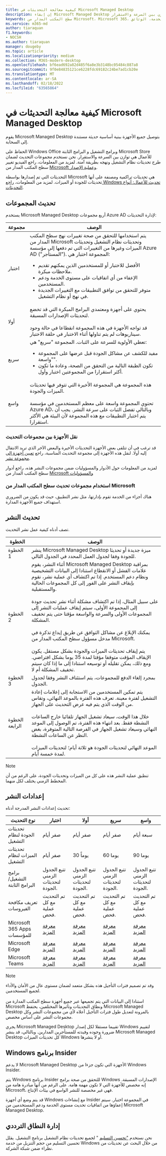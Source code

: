 ```yaml
---
title: كيفية معالجة التحديثات في Microsoft Managed Desktop
description: إن إبقاء Microsoft Managed Desktop مواكبا للميزات هو توازن بين السرعة والاستقرار.
keywords: سطح المكتب المدار من Microsoft، Microsoft 365، الخدمة، الوثائق
ms.service: m365-md
author: tiaraquan
f1.keywords:
- NOCSH
ms.author: tiaraquan
manager: dougeby
ms.topic: article
ms.localizationpriority: medium
ms.collection: M365-modern-desktop
ms.openlocfilehash: bf6ead692a82d485f6a8e3b3148bc05484c887a8
ms.sourcegitcommit: 9f0e84835121ce6228fdc69182c24be7ad1cb20e
ms.translationtype: MT
ms.contentlocale: ar-SA
ms.lasthandoff: 02/18/2022
ms.locfileid: "63565864"
---
```

# <a name="how-updates-are-handled-in-microsoft-managed-desktop"></a>كيفية معالجة التحديثات في Microsoft Managed Desktop

<!--This topic is the target for a "Learn more" link in the Admin Portal (aka.ms/update-rings); do not delete.-->

<!--Update management -->

يقوم Microsoft Managed Desktop بتوصيل جميع الأجهزة ببنية أساسية حديثة مستندة إلى السحابة.

الحفاظ على Windows Office وبرامج التشغيل و البرامج الثابتة Microsoft Store للأعمال هي توازن بين السرعة والاستقرار. نحن نستخدم مجموعات التحديث لضمان طرح تحديثات نظام التشغيل ونهجه بطريقة آمنة. لمزيد من المعلومات، راجع الفيديو تغيير سطح المكتب المدار من [Microsoft وعملية الإصدار](https://www.microsoft.com/videoplayer/embed/RE4mWqP).

التحديثات التي تم إصدارها بواسطة Microsoft هي تحديثات تراكمية ومصنفة على أنها تحديثات للجودة أو الميزات. لمزيد من المعلومات، [راجع Windows تحديث للأعمال: أنواع التحديثات](/windows/deployment/update/waas-manage-updates-wufb#update-types).

## <a name="update-groups"></a>تحديث المجموعات

يستخدم Microsoft Managed Desktop أربع مجموعات Azure AD لإدارة التحديثات:

| مجموعة | الوصف |
| ------ | ------ |
| اختبار | يتم استخدامها للتحقق من صحة تغييرات نهج سطح المكتب المدار من Microsoft وتحديثات نظام التشغيل وتحديثات الميزات وغيرها من التغييرات التي تم دفعها إلى مؤسسة Azure AD ("المستأجر"). المجموعة اختبار هي: <br><ul><li>الأفضل للاختبار أو للمستخدمين الذين يمكنهم تقديم ملاحظات مبكرة.</li><li>الإعفاء من أي اتفاقيات على مستوى الخدمة ودعم المستخدمين.</li><li>متوفر للتحقق من توافق التطبيقات مع التغييرات الجديدة في نهج أو نظام التشغيل.</li></ul> |
| أولا | يحتوي على أجهزة ومعتمدي البرامج المبكرة التي قد تخضع لتحديثات الإصدارات المسبقة. <br><br> قد تواجه الأجهزة في هذه المجموعة انقطاعا في حالة وجود سيناريوهات لم يتم تناولها أثناء الاختبار في حلقة الاختبار. |
| سريع | تعطي الأولوية للسرعة على الثبات. المجموعة "سريع" هي: <br><ul><li>مفيد للكشف عن مشاكل الجودة قبل عرضها على المجموعة "واسعة".</li> <li>تكون الطبقة التالية من التحقق من الصحة، وعادة ما تكون أكثر استقرارا من المجموعتين اختبار وأول.</li></ul> |
| واسع | هذه المجموعة هي المجموعة الأخيرة التي تتوفر فيها تحديثات الميزات والجودة. <br><br> تحتوي المجموعة واسعة على معظم المستخدمين في مؤسسة Azure AD، وبالتالي تفضل الثبات على سرعة النشر. يجب أن يتم اختبار التطبيقات مع هذه المجموعة لأن البيئة هي الأكثر استقرارا. |

### <a name="moving-devices-between-update-groups"></a>نقل الأجهزة بين مجموعات التحديث

قد ترغب في أن تتلقى بعض الأجهزة التحديثات الأخيرة والبعض الآخر الذي تريد الانتقال إليه أولا. لنقل هذه الأجهزة إلى مجموعة التحديث المناسبة، راجع [تعيين أجهزة إلى مجموعة نشر](../working-with-managed-desktop/assign-deployment-group.md).

لمزيد من المعلومات حول الأدوار والمسؤوليات ضمن مجموعات النشر هذه، راجع أدوار سطح المكتب المدار من [Microsoft والمسؤوليات](../intro/roles-and-responsibilities.md)

### <a name="using-microsoft-managed-desktop-update-groups"></a>استخدام مجموعات تحديث سطح المكتب المدار من Microsoft

هناك أجزاء من الخدمة تقوم بإدارتها، مثل نشر التطبيق، حيث قد يكون من الضروري استهداف جميع الأجهزة المدارة.

## <a name="update-deployment"></a>تحديث النشر

تصف أدناه كيفية عمل نشر التحديث.

| الخطوة | الوصف |
| ------ | ------ |
| الخطوة 1 | ينشر Microsoft Managed Desktop ميزة جديدة أو تحديثا للجودة وفقا لجدول العمل المحدد في الجدول التالي.|
| الخطوة 2 | أثناء النشر، يقوم Microsoft Managed Desktop بمراقبة علامات الفشل أو الانقطاع استنادا إلى البيانات التشخيصية ونظام دعم المستخدم. إذا تم اكتشاف أي عملية نشر، نقوم بإيقاف النشر على الفور إلى كل المجموعات الحالية والمستقبلية.<br><br> على سبيل المثال، إذا تم اكتشاف مشكلة أثناء نشر تحديث جودة إلى المجموعة الأولى، سيتم إيقاف عمليات النشر إلى المجموعات الأولى والسرعة والواسعة مؤقتا حتى يتم تخفيف المشكلة. <br><br> يمكنك الإبلاغ عن مشاكل التوافق عن طريق إيداع تذكرة في مدخل مسؤول سطح المكتب المدار من Microsoft. <br><br> يتم إيقاف تحديثات الميزات والجودة بشكل مستقل. يكون الإيقاف المؤقت متوقفا مؤقتا لمدة 35 يوما بشكل افتراضي. ومع ذلك، يمكن تقليله أو توسيعه استنادا إلى ما إذا كان سيتم تخفيف المشكلة أم لا. |
| الخطوة 3 | بمجرد إلغاء الدفع للمجموعات، يتم استئناف النشر وفقا لجدول الجدول. |
| الخطوة الرابعة| يتم تمكين المستخدمين من الاستجابة إلى إعلامات إعادة التشغيل لفترة معينة. تعرف هذه الفترة بالموعد النهائي، وتقاس من الوقت الذي يتم فيه عرض التحديث على الجهاز. <br><br> خلال هذا الوقت، سيعاد تشغيل الجهاز تلقائيا خارج الساعات النشطة فقط. بعد انتهاء هذه الفترة، تم الوصول إلى الموعد النهائي وسيعاد تشغيل الجهاز في الفرصة التالية المتوفرة، بغض النظر عن الساعات النشطة. <br><br> الموعد النهائي لتحديثات الجودة هو ثلاثة أيام؛ لتحديثات الميزات لمدة خمسة أيام. |

> [!NOTE]
> تنطبق عملية النشر هذه على كل من الميزات وتحديثات الجودة، على الرغم من أن المخطط الزمني يختلف لكل منهما.

## <a name="deployment-settings"></a>إعدادات النشر

تحديث إعدادات النشر المدرجة أدناه:

| نوع التحديث | اختبار | أولا | سريع | واسع |
| ------ | ------ | ------ | ------ | ------ |
| تحديثات الجودة لنظام التشغيل | صفر أيام | صفر أيام | صفر أيام | سبعة أيام |
| تحديثات الميزات لنظام التشغيل | صفر أيام | 30 يوماً | 60 يوما | 90 يوما |
| برامج التشغيل/البرامج الثابتة | تتبع الجدول الزمني لتحديثات الجودة. | تتبع الجدول الزمني لتحديثات الجودة. | تتبع الجدول الزمني لتحديثات الجودة. | تتبع الجدول الزمني لتحديثات الجودة. |
| تعريف مكافحة الفيروسات | تم التحديث مع كل عملية فحص. | تم التحديث مع كل عملية فحص. | تم التحديث مع كل عملية فحص. | تم التحديث مع كل عملية فحص. |
| Microsoft 365 Apps للمؤسسات | [معرفة المزيد](../get-started/m365-apps.md#updates-to-microsoft-365-apps) | [معرفة المزيد](../get-started/m365-apps.md#updates-to-microsoft-365-apps) | [معرفة المزيد](../get-started/m365-apps.md#updates-to-microsoft-365-apps) | [معرفة المزيد](../get-started/m365-apps.md#updates-to-microsoft-365-apps) |
| Microsoft Edge | [معرفة المزيد](../get-started/edge-browser-app.md#updates-to-microsoft-edge) | [معرفة المزيد](../get-started/edge-browser-app.md#updates-to-microsoft-edge) | [معرفة المزيد](../get-started/edge-browser-app.md#updates-to-microsoft-edge) | [معرفة المزيد](../get-started/edge-browser-app.md#updates-to-microsoft-edge) |
| Microsoft Teams | [معرفة المزيد](../get-started/teams.md#updates) | [معرفة المزيد](../get-started/teams.md#updates) | [معرفة المزيد](../get-started/teams.md#updates) | [معرفة المزيد](../get-started/teams.md#updates) |

>[!NOTE]
>وقد تم تصميم فترات التأجيل هذه بشكل متعمد لضمان مستوى عال من الأمان والأداء لجميع المستخدمين.<br><br> استنادا إلى البيانات التي يتم تجميعها عبر جميع أجهزة سطح المكتب المدارة من Microsoft ونطاق التحديثات وتأثيرها المختلفين، يحتفظ Microsoft Managed Desktop بالمرونة لتعديل طول فترات التأجيل أعلاه لأي من مجموعات النشر وكل مجموعات النشر على أساس مخصص.
>
>يجري Microsoft Managed Desktop تقييما مستقلا لكل إصدار Windows لتقييم ضرورة وجوده وفيدته للمستأجرين المدارين. وبالتالي، قد ينشر Microsoft Managed Desktop كل تحديثات الميزات Windows أو لا ينشرها.

## <a name="windows-insider-program"></a>Windows برنامج Insider

لا يدعم Microsoft Managed Desktop الأجهزة التي تكون جزءا من Windows Insider.

يتم Windows برنامج Insider للتحقق من صحة برامج Windows الإصدارات المسبقة. إنه مخصص للأجهزة التي لا تكون مهمة هامة. على الرغم من أنها مبادرة هامة من Microsoft، فهي غير مخصصة للنشر الواسع في بيئات الإنتاج.

قد يتم وضع أي أجهزة Windows مع إنشاءات Insider في المجموعة اختبار. سيتم إعفاؤها من اتفاقيات تحديث مستوى الخدمة ودعم المستخدمين من Microsoft Managed Desktop.

## <a name="bandwidth-management"></a>إدارة النطاق الترددي

نحن نستخدم ["تحسين التسليم](/windows/deployment/update/waas-delivery-optimization) " لجميع تحديثات نظام التشغيل برنامج التشغيل. يقلل تحسين التسليم من حجم التنزيل من خدمة Windows من خلال البحث عن تحديثات من نظراء ضمن شبكة الشركة.
